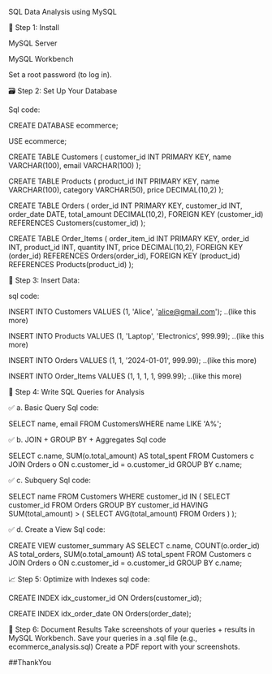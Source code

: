 SQL Data Analysis using MySQL

🧱 Step 1: Install

MySQL Server

MySQL Workbench

Set a root password (to log in).


🗃 Step 2: Set Up Your Database

Sql code:

CREATE DATABASE ecommerce;

USE ecommerce;


CREATE TABLE Customers (
  customer_id INT PRIMARY KEY,
  name VARCHAR(100),
  email VARCHAR(100)
);


CREATE TABLE Products (
  product_id INT PRIMARY KEY,
  name VARCHAR(100),
  category VARCHAR(50),
  price DECIMAL(10,2)
);


CREATE TABLE Orders (
  order_id INT PRIMARY KEY,
  customer_id INT,
  order_date DATE,
  total_amount DECIMAL(10,2),
  FOREIGN KEY (customer_id) REFERENCES Customers(customer_id)
);


CREATE TABLE Order_Items (
  order_item_id INT PRIMARY KEY,
  order_id INT,
  product_id INT,
  quantity INT,
  price DECIMAL(10,2),
  FOREIGN KEY (order_id) REFERENCES Orders(order_id),
  FOREIGN KEY (product_id) REFERENCES Products(product_id)
);


💾 Step 3: Insert Data:

sql code:

INSERT INTO Customers VALUES (1, 'Alice', 'alice@gmail.com'); ..(like this more)

INSERT INTO Products VALUES (1, 'Laptop', 'Electronics', 999.99); ..(like this more)

INSERT INTO Orders VALUES (1, 1, '2024-01-01', 999.99); ..(like this more)

INSERT INTO Order_Items VALUES (1, 1, 1, 1, 999.99); ..(like this more)

🧠 Step 4: Write SQL Queries for Analysis

✅ a. Basic Query
Sql code:

SELECT name, email FROM CustomersWHERE name LIKE 'A%';

✅ b. JOIN + GROUP BY + Aggregates
Sql code

SELECT c.name, SUM(o.total_amount) AS total_spent
FROM Customers c
JOIN Orders o ON c.customer_id = o.customer_id
GROUP BY c.name;

✅ c. Subquery
Sql code:

SELECT name FROM Customers
WHERE customer_id IN (
  SELECT customer_id FROM Orders
  GROUP BY customer_id
  HAVING SUM(total_amount) > (
    SELECT AVG(total_amount) FROM Orders
  )
);

✅ d. Create a View
Sql code:

CREATE VIEW customer_summary AS
SELECT c.name, COUNT(o.order_id) AS total_orders, SUM(o.total_amount) AS total_spent
FROM Customers c
JOIN Orders o ON c.customer_id = o.customer_id
GROUP BY c.name;

📈 Step 5: Optimize with Indexes
sql code:

CREATE INDEX idx_customer_id ON Orders(customer_id);

CREATE INDEX idx_order_date ON Orders(order_date);

📸 Step 6: Document Results
Take screenshots of your queries + results in MySQL Workbench.
Save your queries in a .sql file (e.g., ecommerce_analysis.sql)
Create a PDF report with your screenshots.

##ThankYou
